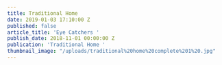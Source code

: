 ```yaml
---
title: Traditional Home
date: 2019-01-03 17:10:00 Z
published: false
article_title: 'Eye Catchers '
publish_date: 2018-11-01 00:00:00 Z
publication: 'Traditional Home '
thumbnail_image: "/uploads/traditional%20home%20complete%201%20.jpg"
---
```


